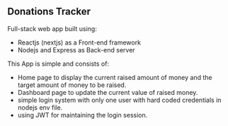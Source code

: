 ## Donations Tracker

Full-stack web app built using:
- Reactjs (nextjs) as a Front-end framework
- Nodejs and Express as Back-end server

This App is simple and consists of:

- Home page to display the current raised amount of money and the target amount of money to be raised.
- Dashboard page to update the current value of raised money.
- simple login system with only one user with hard coded credentials in nodejs env file.
- using JWT for maintaining the login session.
